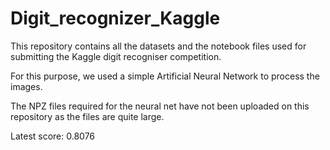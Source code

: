 # Digit_recognizer_Kaggle
This repository contains all the datasets and the notebook files used for submitting the Kaggle digit recogniser competition.

For this purpose, we used a simple Artificial Neural Network to process the images.

The NPZ files required for the neural net have not been uploaded on this repository as the files are quite large.

Latest score: 0.8076 

